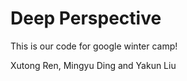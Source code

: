 # Deep Perspective

This is our code for google winter camp!

Xutong Ren, Mingyu Ding and Yakun Liu
